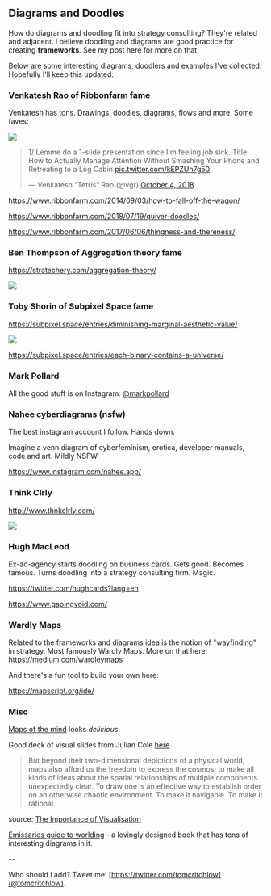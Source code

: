 ---
---

## Diagrams and Doodles

How do diagrams and doodling fit into strategy consulting? They're related and adjacent. I believe doodling and diagrams are good practice for creating **frameworks**. See my post here for more on that:

Below are some interesting diagrams, doodlers and examples I've collected. Hopefully I'll keep this updated:


### Venkatesh Rao of Ribbonfarm fame

Venkatesh has tons. Drawings, doodles, diagrams, flows and more. Some faves:

![](https://206hwf3fj4w52u3br03fi242-wpengine.netdna-ssl.com/wp-content/uploads/2017/08/pmclass.jpg)

<blockquote class="twitter-tweet" data-lang="en"><p lang="en" dir="ltr">1/ Lemme do a 1-slide presentation since I&#39;m feeling job sick. Title: How to Actually Manage Attention Without Smashing Your Phone and Retreating to a Log Cabin <a href="https://t.co/kEPZUh7g50">pic.twitter.com/kEPZUh7g50</a></p>&mdash; Venkatesh “Tetris” Rao (@vgr) <a href="https://twitter.com/vgr/status/1047925106423603200?ref_src=twsrc%5Etfw">October 4, 2018</a></blockquote>
<script async src="https://platform.twitter.com/widgets.js" charset="utf-8"></script>

<https://www.ribbonfarm.com/2014/09/03/how-to-fall-off-the-wagon/>

<https://www.ribbonfarm.com/2018/07/19/quiver-doodles/>

<https://www.ribbonfarm.com/2017/06/06/thingness-and-thereness/>

### Ben Thompson of Aggregation theory fame

<https://stratechery.com/aggregation-theory/>

![](https://stratechery.com/wp-content/uploads/2017/09/Screen-Shot-2017-09-20-at-10.11.14-AM.png)

### Toby Shorin of Subpixel Space fame

<https://subpixel.space/entries/diminishing-marginal-aesthetic-value/>

![](https://subpixel.space/uploads/networkmodel-pre-internet.png)

<https://subpixel.space/entries/each-binary-contains-a-universe/>

### Mark Pollard

All the good stuff is on Instagram: [@markpollard](https://www.instagram.com/markpollard/?hl=en)

###  Nahee cyberdiagrams (nsfw)

The best instagram account I follow. Hands down.

Imagine a venn diagram of cyberfeminism, erotica, developer manuals, code and art. Mildly NSFW: 

<https://www.instagram.com/nahee.app/>

### Think Clrly

<http://www.thnkclrly.com/>

![](https://i1.wp.com/www.thnkclrly.com/wordpress/wp-content/uploads/2018/09/newsletter_704.jpg?w=1296)

### Hugh MacLeod

Ex-ad-agency starts doodling on business cards. Gets good. Becomes famous. Turns doodling into a strategy consulting firm. Magic.

<https://twitter.com/hughcards?lang=en>

<https://www.gapingvoid.com/>


### Wardly Maps

Related to the frameworks and diagrams idea is the notion of "wayfinding" in strategy. Most famously Wardly Maps. More on that here:
<https://medium.com/wardleymaps>

And there's a fun tool to build your own here:

<https://mapscript.org/ide/>

### Misc

[Maps of the mind](https://twitter.com/pieratt/status/1143183857925152768) looks *delicious*.

Good deck of visual slides from Julian Cole [here](https://docs.google.com/presentation/d/1oI91JTOIk4uZ36aXCCBWiSpYWFnSndQO5RRN8Txg2bc/edit#slide=id.g5543296f87_0_2519)

>But beyond their two-dimensional depictions of a physical world, maps also afford us the freedom to express the cosmos; to make all kinds of ideas about the spatial relationships of multiple components unexpectedly clear. To draw one is an effective way to establish order on an otherwise chaotic environment. To make it navigable. To make it rational.

source: [The Importance of Visualisation](http://www.richardingram.co.uk/2013/10/the-importance-of-visualisation/)

[Emissaries guide to worlding](https://serpentine-galleries.myshopify.com/products/coming-soon-ian-cheng-emissaries-guide-to-worlding) - a lovingly designed book that has tons of interesting diagrams in it.

--

Who should I add? Tweet me: [https://twitter.com/tomcritchlow](@tomcritchlow).


